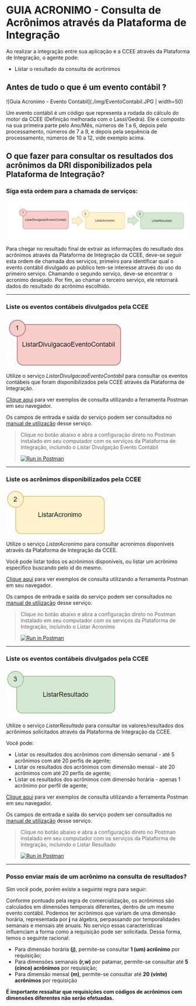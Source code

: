 # GUIA ACRONIMO - Consulta de Acrônimos através da Plataforma de Integração
Ao realizar a integração entre sua aplicação e a CCEE através da Plataforma de Integração, o agente pode:

- Listar o resultado da consulta de acrônimos

## Antes de tudo o que é um evento contábil ?

![Guia Acronimo - Evento Contabil](./img/EventoContabil.JPG | width=50)

Um evento contábil é um código que representa a rodada do cálculo do motor da CCEE (Definição melhorada com o Lassi/Gedra). Ele é composto na sua primeira parte pelo Ano/Mês, números de 1 a 6, depois pelo processamento, números de 7 a 9, e depois pela sequência de processamento, números de 10 a 12, vide exemplo acima.


## O que fazer para consultar os resultados dos acrônimos da DRI disponibilizados pela Plataforma de Integração?

### Siga esta ordem para a chamada de serviços:

![Guia Acronimo - Ordem Serviços](./img/OrdemGuiaAcronimo.JPG)
 

Para chegar no resultado final de extrair as informações do resultado dos acrônimos através da Plataforma de Integração da CCEE, deve-se seguir esta ordem de chamada dos serviços, primeiro para identificar qual o evento contábil divulgado ao público tem-se interesse através do uso do primeiro serviço. Chamando o segundo serviço, deve-se encontrar o acronimo desejado. Por fim, ao chamar o terceiro serviço, ele retornará dados do resultado do acrônimo escolhido.

--- 
 
### Liste os eventos contábeis divulgados pela CCEE

![Guia Acronimo - passo 1](./img/Passo1GuiaAcronimo.JPG)

Utilize o serviço *ListarDivulgacaoEventoContabil* para consultar os eventos contábeis que foram disponibilizados pela CCEE através da Plataforma de Integração.

[Clique aqui](https://documenter.getpostman.com/view/12351215/UzJJucpF#87f02261-4a72-47bf-b1c7-db79bb3bdcab) para ver exemplos de consulta utilizando a ferramenta Postman em seu navegador.
    
Os campos de entrada e saída do serviço podem ser consultados no [manual de utilização](https://www.ccee.org.br/documents/80415/919484/ListarDivulgacaoEventoContabilV2.pdf/e7b35bc2-7b39-f543-0972-ab9af0db9621) desse serviço. 

> Clique no botão abaixo e abra a configuração direto no Postman instalado em seu computador com os serviços da Plataforma de Integração, incluindo o Listar Divulgação Evento Contábil
>
> [![Run in Postman](https://run.pstmn.io/button.svg)](https://app.getpostman.com/run-collection/27dc730daa9ea47cfa3e)

---

### Liste os acrônimos disponibilizados pela CCEE

![Guia Acronimo - passo 2](./img/Passo2GuiaAcronimo.JPG)

Utilize o serviço *ListarAcronimo* para consultar acronimos disponíveis através da Plataforma de Integração da CCEE.

Você pode listar todos os acrônimos disponíveis, ou listar um acrônimo específico buscando pelo id do mesmo.

[Clique aqui](https://documenter.getpostman.com/view/12351215/UzJJucpF#acea95c9-86a9-4b63-83d6-302a66f80be1) para ver exemplos de consulta utilizando a ferramenta Postman em seu navegador.
    
Os campos de entrada e saída do serviço podem ser consultados no [manual de utilização](https://www.ccee.org.br/documents/80415/919484/ListarAcronimoV2.pdf/08456487-df2f-ea7e-0b3a-8861bb81acf1) desse serviço. 

> Clique no botão abaixo e abra a configuração direto no Postman instalado em seu computador com os serviços da Plataforma de Integração, incluindo o Listar Acronimo
>
> [![Run in Postman](https://run.pstmn.io/button.svg)](https://app.getpostman.com/run-collection/27dc730daa9ea47cfa3e)

---

### Liste os eventos contábeis divulgados pela CCEE

![Guia Acronimo - passo 3](./img/Passo3GuiaAcronimo.JPG)

Utilize o serviço *ListarResultado* para consultar os valores/resultados dos acrônimos solicitados através da Plataforma de Integração da CCEE.

Você pode:
- Listar os resultados dos acrônimos com dimensão semanal - até 5 acrônimos com até 20 perfis de agente;
- Listar os resultados dos acrônimos com dimensão mensal - até 20 acrônimos com até 20 perfis de agente;
- Listar os resultados dos acrônimos com dimensão horária - apenas 1 acrônimo por perfil de agente;


[Clique aqui](https://documenter.getpostman.com/view/12351215/UzJJucpF#87f02261-4a72-47bf-b1c7-db79bb3bdcab) para ver exemplos de consulta utilizando a ferramenta Postman em seu navegador.
    
Os campos de entrada e saída do serviço podem ser consultados no [manual de utilização](https://www.ccee.org.br/documents/80415/919484/ListarResultadoV2%20(1).pdf/9ee51a45-74ce-3295-69af-d03f77a992b1) desse serviço. 

> Clique no botão abaixo e abra a configuração direto no Postman instalado em seu computador com os serviços da Plataforma de Integração, incluindo o Listar Resultado
>
> [![Run in Postman](https://run.pstmn.io/button.svg)](https://app.getpostman.com/run-collection/27dc730daa9ea47cfa3e)

---

### Posso enviar mais de um acrônimo na consulta de resultados?

Sim você pode, porém existe a seguinte regra para seguir:

Conforme pontuado pela regra de comercialização, os acrônimos são calculados em dimensões temporais diferentes, dentro de um mesmo evento contábil. Podemos ter acrônimos que variam de uma dimensão horária, representada por **j** na álgebra, perpassando por temporalidades semanais e mensais até anuais. No serviço essas características influenciam a forma como a requisição pode ser solicitada. Dessa forma, temos o seguinte racional:

- Para dimensão horária **(j)**, permite-se consultar **1 (um) acrônimo** por requisição;
- Para dimensões semanais **(r,w)** por patamar, permite-se consultar até **5 (cinco) acrônimos** por requisição;
- Para dimensão mensal **(m)**, permite-se consultar até **20 (vinte) acrônimos** por requisição

**É importante ressaltar que requisições com códigos de acrônimos com dimensões diferentes não serão efetuadas.**

